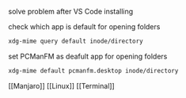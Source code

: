 solve problem after VS Code installing

check which app is default for opening folders
```bash
xdg-mime query default inode/directory
```

set PCManFM as deafult app for opening folders
```bash
xdg-mime default pcmanfm.desktop inode/directory
```

[[Manjaro]]
[[Linux]]
[[Terminal]]
